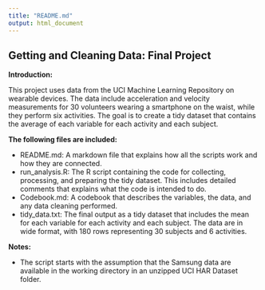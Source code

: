 ```yaml
---
title: "README.md" 
output: html_document   
---
```

## Getting and Cleaning Data: Final Project

**Introduction:**

This project uses data from the UCI Machine Learning Repository on wearable devices. The data include acceleration and velocity measurements for 30 volunteers wearing a smartphone on the waist, while they perform six activities. The goal is to create a tidy dataset that contains the average of each variable for each activity and each subject.  


**The following files are included:**

- README.md: A markdown file that explains how all the scripts work and how they are connected.
- run_analysis.R: The R script containing the code for collecting, processing, and preparing the tidy dataset. This includes detailed comments that explains what the code is intended to do. 
- Codebook.md: A codebook that describes the variables, the data, and any data cleaning performed. 
- tidy_data.txt: The final output as a tidy dataset that includes the mean for each variable for each activity and each subject. The data are in wide format, with 180 rows representing 30 subjects and 6 activities. 
    

**Notes:**

- The script starts with the assumption that the Samsung data are available in the working directory in an unzipped UCI HAR Dataset folder.

